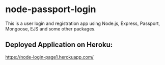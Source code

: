 # node-passport-login

This is a user login and registration app using Node.js, Express, Passport, Mongoose, EJS and some other packages.


## Deployed Application on Heroku:
https://node-login-page1.herokuapp.com/


 
